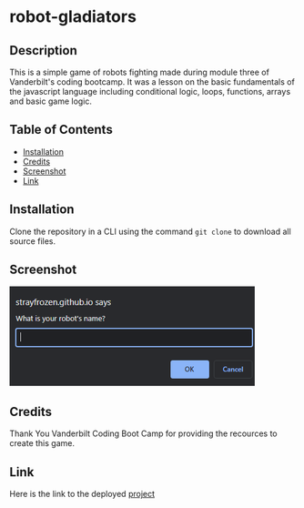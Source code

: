 # robot-gladiators

## Description

  This is a simple game of robots fighting made during module
  three of Vanderbilt's coding bootcamp. It was a lesson on the
  basic fundamentals of the javascript language including conditional
  logic, loops, functions, arrays and basic game logic.

  ## Table of Contents

- [Installation](#installation)
- [Credits](#credits)
- [Screenshot](#screenshot)
- [Link](#link)

## Installation

Clone the repository in a CLI using the command `git clone` to download all source files.

## Screenshot
<img src="assets\images\Screenshot (54).png">

## Credits

Thank You Vanderbilt Coding Boot Camp for providing the recources to create this game.

## Link
Here is the link to the deployed [project](https://strayfrozen.github.io/robot-gladiators/)
